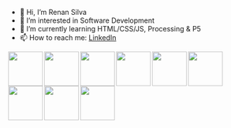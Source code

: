 - 👋 Hi, I’m Renan Silva
- 👀 I’m interested in Software Development
- 🌱 I’m currently learning HTML/CSS/JS, Processing & P5
- 📫 How to reach me: [LinkedIn](https://www.linkedin.com/in/renan-andrade-silva/ "LinkedIn")
<img align="left" width="70px" src="https://cdn.jsdelivr.net/gh/devicons/devicon@latest/icons/p5js/p5js-original.svg" />
<img align="left" width="70px" src="https://cdn.jsdelivr.net/gh/devicons/devicon@latest/icons/processing/processing-original.svg" />
<img align="left" width="70px" src="https://cdn.jsdelivr.net/gh/devicons/devicon@latest/icons/java/java-original.svg" />
<img align="left" width="70px" src="https://cdn.jsdelivr.net/gh/devicons/devicon@latest/icons/jquery/jquery-plain-wordmark.svg" />
<img align="left" width="70px" src="https://cdn.jsdelivr.net/gh/devicons/devicon@latest/icons/javascript/javascript-original.svg" />
<img align="left" width="70px" src="https://cdn.jsdelivr.net/gh/devicons/devicon@latest/icons/html5/html5-original.svg" />
<img align="left" width="70px" src="https://cdn.jsdelivr.net/gh/devicons/devicon@latest/icons/css3/css3-original.svg" />
<img align="left" width="70px" src="https://cdn.jsdelivr.net/gh/devicons/devicon@latest/icons/c/c-original.svg" />
<img align="left" width="70px" src="https://cdn.jsdelivr.net/gh/devicons/devicon@latest/icons/haskell/haskell-original.svg" />

<!---
renans2/renans2 is a ✨ special ✨ repository because its `README.md` (this file) appears on your GitHub profile.
You can click the Preview link to take a look at your changes.
--->
